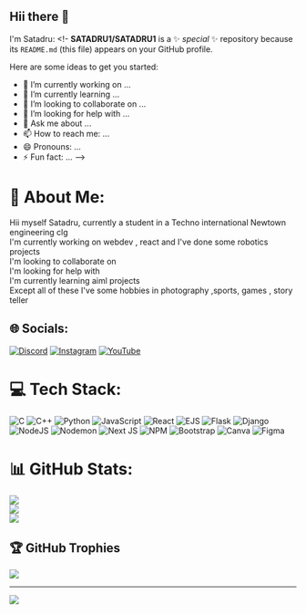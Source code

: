## Hii there 👋
I'm Satadru:
<!-
**SATADRU1/SATADRU1** is a ✨ _special_ ✨ repository because its `README.md` (this file) appears on your GitHub profile.

Here are some ideas to get you started:

- 🔭 I’m currently working on ...
- 🌱 I’m currently learning ...
- 👯 I’m looking to collaborate on ...
- 🤔 I’m looking for help with ...
- 💬 Ask me about ...
- 📫 How to reach me: ...
- 😄 Pronouns: ...
- ⚡ Fun fact: ...
-->
# 💫 About Me:
Hii myself Satadru, currently a student in a Techno international Newtown engineering clg <br>I'm currently working on webdev , react and I've done some robotics projects<br>I'm looking to collaborate on <br>I'm looking for help with<br>I'm currently learning aiml projects <br>Except all of these I've some hobbies in photography ,sports, games , story teller


## 🌐 Socials:
[![Discord](https://img.shields.io/badge/Discord-%237289DA.svg?logo=discord&logoColor=white)](https://discord.gg/mavrick1331) [![Instagram](https://img.shields.io/badge/Instagram-%23E4405F.svg?logo=Instagram&logoColor=white)](https://instagram.com/k._i._t._e) [![YouTube](https://img.shields.io/badge/YouTube-%23FF0000.svg?logo=YouTube&logoColor=white)](https://youtube.com/@UCpKwIaVqvO1k6yCfMaKGlBw) 

# 💻 Tech Stack:
![C](https://img.shields.io/badge/c-%2300599C.svg?style=for-the-badge&logo=c&logoColor=white) ![C++](https://img.shields.io/badge/c++-%2300599C.svg?style=for-the-badge&logo=c%2B%2B&logoColor=white) ![Python](https://img.shields.io/badge/python-3670A0?style=for-the-badge&logo=python&logoColor=ffdd54) ![JavaScript](https://img.shields.io/badge/javascript-%23323330.svg?style=for-the-badge&logo=javascript&logoColor=%23F7DF1E) ![React](https://img.shields.io/badge/react-%2320232a.svg?style=for-the-badge&logo=react&logoColor=%2361DAFB) ![EJS](https://img.shields.io/badge/ejs-%23B4CA65.svg?style=for-the-badge&logo=ejs&logoColor=black) ![Flask](https://img.shields.io/badge/flask-%23000.svg?style=for-the-badge&logo=flask&logoColor=white) ![Django](https://img.shields.io/badge/django-%23092E20.svg?style=for-the-badge&logo=django&logoColor=white) ![NodeJS](https://img.shields.io/badge/node.js-6DA55F?style=for-the-badge&logo=node.js&logoColor=white) ![Nodemon](https://img.shields.io/badge/NODEMON-%23323330.svg?style=for-the-badge&logo=nodemon&logoColor=%BBDEAD) ![Next JS](https://img.shields.io/badge/Next-black?style=for-the-badge&logo=next.js&logoColor=white) ![NPM](https://img.shields.io/badge/NPM-%23CB3837.svg?style=for-the-badge&logo=npm&logoColor=white) ![Bootstrap](https://img.shields.io/badge/bootstrap-%238511FA.svg?style=for-the-badge&logo=bootstrap&logoColor=white) ![Canva](https://img.shields.io/badge/Canva-%2300C4CC.svg?style=for-the-badge&logo=Canva&logoColor=white) ![Figma](https://img.shields.io/badge/figma-%23F24E1E.svg?style=for-the-badge&logo=figma&logoColor=white)
# 📊 GitHub Stats:
![](https://github-readme-stats.vercel.app/api?username=SATADRU1&theme=dark&hide_border=false&include_all_commits=true&count_private=true)<br/>
![](https://github-readme-streak-stats.herokuapp.com/?user=SATADRU1&theme=dark&hide_border=false)<br/>
![](https://github-readme-stats.vercel.app/api/top-langs/?username=SATADRU1&theme=dark&hide_border=false&include_all_commits=true&count_private=true&layout=compact)

## 🏆 GitHub Trophies
![](https://github-profile-trophy.vercel.app/?username=SATADRU1&theme=radical&no-frame=false&no-bg=true&margin-w=4)

---
[![](https://visitcount.itsvg.in/api?id=SATADRU1&icon=0&color=0)](https://visitcount.itsvg.in)

<!-- Proudly created with GPRM ( https://gprm.itsvg.in ) -->
